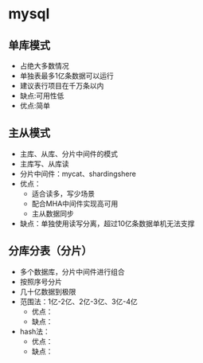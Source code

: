 # mysql

## 单库模式

* 占绝大多数情况
* 单独表最多1亿条数据可以运行
* 建议表行项目在千万条以内
* 缺点:可用性低
* 优点:简单

## 主从模式

* 主库、从库、分片中间件的模式
* 主库写、从库读
* 分片中间件：mycat、shardingshere
* 优点：
  * 适合读多，写少场景
  * 配合MHA中间件实现高可用
  * 主从数据同步
* 缺点：单独使用读写分离，超过10亿条数据单机无法支撑

## 分库分表（分片）

* 多个数据库，分片中间件进行组合
* 按照序号分片
* 几十亿数据到极限
* 范围法：1亿-2亿、2亿-3亿、3亿-4亿
  * 优点：
  * 缺点：
* hash法：
  * 优点：
  * 缺点： 
